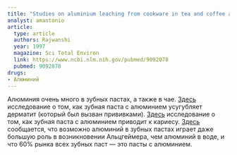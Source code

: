 ```yaml
---
title: "Studies on aluminium leaching from cookware in tea and coffee and estimation of aluminium content in toothpaste, baking powder and paan masala"
analyst: amantonio
article:
  type: article
  authors: Rajwanshi
  year: 1997
  magazine: Sci Total Environ
  link: https://www.ncbi.nlm.nih.gov/pubmed/9092078
  pubmed: 9092078
drugs:
- Алюминий
---
```


Алюминия очень много в зубных пастах, а также в чае.
[Здесь](https://www.ncbi.nlm.nih.gov/pubmed/8462312) исследование о том, как зубная паста с алюминием усугубляет дерматит (который был вызван прививками).
[Здесь](https://www.ncbi.nlm.nih.gov/pubmed/9118189) исследование о том, как зубная паста с алюминием приводит к кариесу.
[Здесь](https://www.ncbi.nlm.nih.gov/pubmed/2256453) сообщается, что возможно алюминий в зубных пастах играет даже большую роль в возникновении Альцгеймера, чем алюминий в воде, и что 60% рынка всех зубных паст — это пасты с алюминием.
